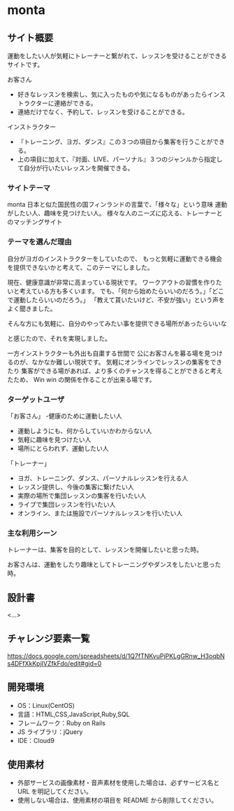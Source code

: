 # monta

## サイト概要

運動をしたい人が気軽にトレーナーと繋がれて、レッスンを受けることができるサイトです。

お客さん

- 好きなレッスンを検索し、気に入ったものや気になるものがあったらインストラクターに連絡ができる。
- 連絡だけでなく、予約して、レッスンを受けることができる。

インストラクター

- 『トレーニング、ヨガ、ダンス』この３つの項目から集客を行うことができる。
- 上の項目に加えて、『対面、LIVE、パーソナル』３つのジャンルから指定して自分が行いたいレッスンを開催できる。

### サイトテーマ

monta 日本と似た国民性の国フィンランドの言葉で、「様々な」という意味
運動がしたい人、趣味を見つけたい人。
様々な人のニーズに応える、トレーナーとのマッチングサイト

### テーマを選んだ理由

自分がヨガのインストラクターをしていたので、
もっと気軽に運動できる機会を提供できないかと考えて、このテーマにしました。

現在、健康意識が非常に高まっている現状です。
ワークアウトの習慣を作りたいと考えている方も多くいます。
でも、「何から始めたらいいのだろう。」「どこで運動したらいいのだろう。」
「教えて貰いたいけど、不安が強い」という声をよく聞きました。

そんな方にも気軽に、自分のやってみたい事を提供できる場所があったらいいな

と感じたので、それを実現しました。

一方インストラクターも外出も自粛する世間で
公にお客さんを募る場を見つけるのが、なかなか難しい現状です。
気軽にオンラインでレッスンの集客をできたり
集客ができる場があれば、より多くのチャンスを得ることができると考えたため、
Win win の関係を作ることが出来る場です。

### ターゲットユーザ

「お客さん」 -健康のために運動したい人

- 運動しようにも、何からしていいかわからない人
- 気軽に趣味を見つけたい人
- 場所にとらわれず、運動したい人

「トレーナー」

- ヨガ、トレーニング、ダンス、パーソナルレッスンを行える人
- レッスン提供し、今後の集客に繋げたい人
- 実際の場所で集団レッスンの集客を行いたい人
- ライブで集団レッスンを行いたい人
- オンライン、または施設でパーソナルレッスンを行いたい人

### 主な利用シーン

トレーナーは、集客を目的として、レッスンを開催したいと思った時。

お客さんは、運動をしたり趣味としてトレーニングやダンスをしたいと思った時。

## 設計書

<...>

## チャレンジ要素一覧

<https://docs.google.com/spreadsheets/d/1Q7fTNKvuPjPKLgGRnw_H3oqbNs4DFfXkKpjIVZfkFdo/edit#gid=0>

## 開発環境

- OS：Linux(CentOS)
- 言語：HTML,CSS,JavaScript,Ruby,SQL
- フレームワーク：Ruby on Rails
- JS ライブラリ：jQuery
- IDE：Cloud9

## 使用素材

- 外部サービスの画像素材・音声素材を使用した場合は、必ずサービス名と URL を明記してください。
- 使用しない場合は、使用素材の項目を README から削除してください。
